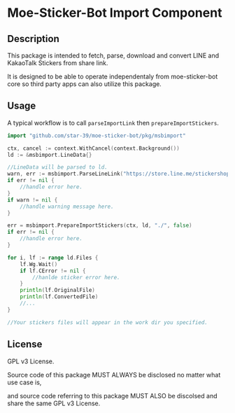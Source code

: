 # Moe-Sticker-Bot Import Component

## Description
This package is intended to fetch, parse, download and convert LINE and KakaoTalk Stickers from share link.

It is designed to be able to operate independentaly from moe-sticker-bot core so third party apps can also utilize this package.

## Usage

A typical workflow is to call `parseImportLink` then `prepareImportStickers`.

```go
import "github.com/star-39/moe-sticker-bot/pkg/msbimport"

ctx, cancel := context.WithCancel(context.Background())
ld := &msbimport.LineData{}

//LineData will be parsed to ld.
warn, err := msbimport.ParseLineLink("https://store.line.me/stickershop/product/27286", ld)
if err != nil {
    //handle error here.
}
if warn != nil {
    //handle warning message here.
}

err = msbimport.PrepareImportStickers(ctx, ld, "./", false)
if err != nil {
    //handle error here.
}

for i, lf := range ld.Files {
    lf.Wg.Wait()
    if lf.CError != nil {
        //hanlde sticker error here.
    }
    println(lf.OriginalFile)
    println(lf.ConvertedFile)
    //...
}

//Your stickers files will appear in the work dir you specified.
```

## License
GPL v3 License.

Source code of this package MUST ALWAYS be disclosed no matter what use case is, 

and source code referring to this package MUST ALSO be discolsed and share the same GPL v3 License.
